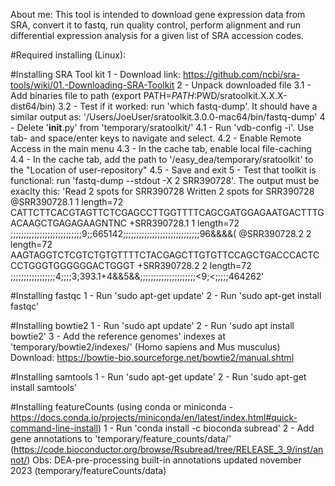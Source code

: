 About me: This tool is intended to download gene expression data from SRA, convert it to fastq, run quality control, perform alignment and run differential expression analysis for a given list of SRA accession codes.

#Required installing (Linux):

#Installing SRA Tool kit
1 - Download link: https://github.com/ncbi/sra-tools/wiki/01.-Downloading-SRA-Toolkit
2 - Unpack downloaded file
3.1 - Add binaries file to path (export PATH=$PATH:$PWD/sratoolkit.X.X.X-dist64/bin)
3.2 - Test if it worked: run 'which fastq-dump'. It should have a similar output as: '/Users/JoeUser/sratoolkit.3.0.0-mac64/bin/fastq-dump'
4 - Delete '__init__.py' from 'temporary/sratoolkit/'
4.1 - Run 'vdb-config -i'. Use tab- and space/enter keys to navigate and select.
4.2 - Enable Remote Access in the main menu
4.3 - In the cache tab, enable local file-caching
4.4 - In the cache tab, add the path to '/easy_dea/temporary/sratoolkit' to the "Location of user-repository"
4.5 - Save and exit
5 - Test that toolkit is functional: run 'fastq-dump --stdout -X 2 SRR390728'. The output must be exaclty this: 
'Read 2 spots for SRR390728
Written 2 spots for SRR390728
@SRR390728.1 1 length=72
CATTCTTCACGTAGTTCTCGAGCCTTGGTTTTCAGCGATGGAGAATGACTTTGACAAGCTGAGAGAAGNTNC
+SRR390728.1 1 length=72
;;;;;;;;;;;;;;;;;;;;;;;;;;;9;;665142;;;;;;;;;;;;;;;;;;;;;;;;;;;;;96&&&&(
@SRR390728.2 2 length=72
AAGTAGGTCTCGTCTGTGTTTTCTACGAGCTTGTGTTCCAGCTGACCCACTCCCTGGGTGGGGGGACTGGGT
+SRR390728.2 2 length=72
;;;;;;;;;;;;;;;;;4;;;;3;393.1+4&&5&&;;;;;;;;;;;;;;;;;;;;;<9;<;;;;;464262'

#Installing fastqc
1 - Run 'sudo apt-get update'
2 - Run 'sudo apt-get install fastqc'

#Installing bowtie2
1 - Run 'sudo apt update'
2 - Run 'sudo apt install bowtie2'
3 - Add the reference genomes' indexes at 'temporary/bowtie2/indexes/' (Homo sapiens and Mus musculus) Download: https://bowtie-bio.sourceforge.net/bowtie2/manual.shtml

#Installing samtools
1 - Run 'sudo apt-get update'
2 - Run 'sudo apt-get install samtools'

#Installing featureCounts (using conda or miniconda - https://docs.conda.io/projects/miniconda/en/latest/index.html#quick-command-line-install)
1 - Run 'conda install -c bioconda subread'
2 - Add gene annotations to 'temporary/feature_counts/data/'  (https://code.bioconductor.org/browse/Rsubread/tree/RELEASE_3_9/inst/annot/)
Obs: DEA-pre-processing built-in annotations updated november 2023 (temporary/featureCounts/data)
